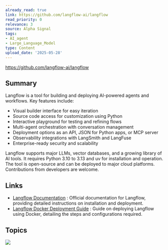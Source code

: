 ```yaml
---
already_read: true
link: https://github.com/langflow-ai/langflow
read_priority: 0
relevance: 3
source: Alpha Signal
tags:
- AI_agent
- Large_Language_Model
type: Content
upload_date: '2025-05-28'
---
```


https://github.com/langflow-ai/langflow
## Summary

Langflow is a tool for building and deploying AI-powered agents and workflows. Key features include:

- Visual builder interface for easy iteration
- Source code access for customization using Python
- Interactive playground for testing and refining flows
- Multi-agent orchestration with conversation management
- Deployment options as an API, JSON for Python apps, or MCP server
- Observability integrations with LangSmith and LangFuse
- Enterprise-ready security and scalability

Langflow supports major LLMs, vector databases, and a growing library of AI tools. It requires Python 3.10 to 3.13 and uv for installation and operation. The tool is open-source and can be deployed to major cloud platforms. Contributions from developers are welcome.
## Links

- [Langflow Documentation](https://docs.langflow.org/get-started-installation) : Official documentation for Langflow, providing detailed instructions on installation and deployment.
- [Langflow Docker Deployment Guide](https://docs.langflow.org/deployment-docker) : Guide on deploying Langflow using Docker, detailing the steps and configurations required.

## Topics

![](topics/Tool/Langflow)